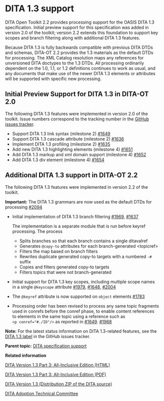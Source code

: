 # DITA 1.3 support

DITA Open Toolkit 2.2 provides processing support for the OASIS DITA 1.3 specification. Initial preview support for this specification was added in version 2.0 of the toolkit; version 2.2 extends this foundation to support key scopes and branch filtering along with additional DITA 1.3 features.

Because DITA 1.3 is fully backwards compatible with previous DITA DTDs and schemas, DITA-OT 2.2 provides the 1.3 materials as the default DTDs for processing. The XML Catalog resolution maps any references for unversioned DITA doctypes to the 1.3 DTDs. All processing ordinarily dependent on the 1.0, 1.1, or 1.2 definitions continues to work as usual, and any documents that make use of the newer DITA 1.3 elements or attributes will be supported with specific new processing.

## Initial Preview Support for DITA 1.3 in DITA-OT 2.0

The following DITA 1.3 features were implemented in version 2.0 of the toolkit. Issue numbers correspond to the tracking number in the [GitHub issues tracker](https://github.com/dita-ot/dita-ot/issues).

-   Support DITA 1.3 link syntax \(milestone 2\) [\#1649](https://github.com/dita-ot/dita-ot/issues/1649)
-   Support DITA 1.3 cascade attribute \(milestone 2\) [\#1636](https://github.com/dita-ot/dita-ot/issues/1636)
-   Implement DITA 1.3 profiling \(milestone 2\) [\#1635](https://github.com/dita-ot/dita-ot/issues/1635)
-   Add new DITA 1.3 highlighting elements \(milestone 4\) [\#1651](https://github.com/dita-ot/dita-ot/issues/1651)
-   Add DITA 1.3 markup and xml domain support \(milestone 4\) [\#1652](https://github.com/dita-ot/dita-ot/issues/1652)
-   Add DITA 1.3 div element \(milestone 4\) [\#1654](https://github.com/dita-ot/dita-ot/issues/1654)

## Additional DITA 1.3 support in DITA-OT 2.2

The following DITA 1.3 features were implemented in version 2.2 of the toolkit.

**Important:** The DITA 1.3 grammars are now used as the default DTDs for processing [\#2094](https://github.com/dita-ot/dita-ot/issues/2094)

-   Initial implementation of DITA 1.3 branch filtering [\#1969](https://github.com/dita-ot/dita-ot/pull/1969), [\#1637](https://github.com/dita-ot/dita-ot/issues/1637)

    The implementation is a separate module that is run before keyref processing. The process

    -   Splits branches so that each branch contains a single ditavalref
    -   Generates `@copy-to` attributes for each branch-generated <topicref\>
    -   Filters the map based on branch filters
    -   Rewrites duplicate generated copy-to targets with a numbered `-#` suffix
    -   Copies and filters generated copy-to targets
    -   Filters topics that were not branch-generated
-   Initial support for DITA 1.3 key scopes, including multiple scope names in a single `@keyscope` attribute [\#1979](https://github.com/dita-ot/dita-ot/pull/1979), [\#1648](https://github.com/dita-ot/dita-ot/issues/1648), [\#2004](https://github.com/dita-ot/dita-ot/issues/2004)
-   The `@keyref` attribute is now supported on `object` elements [\#1783](https://github.com/dita-ot/dita-ot/issues/1783)
-   Processing order has been revised to process any same topic fragments used in conrefs before the conref phase, to enable content references to elements in the same topic using a reference such as `<p conref="#./ID"/>` as reported in [\#1649](https://github.com/dita-ot/dita-ot/pull/1649). [\#1968](https://github.com/dita-ot/dita-ot/pull/1968)

**Note:** For the latest status information on DITA 1.3-related features, see the [DITA 1.3 label](https://github.com/dita-ot/dita-ot/issues?q=label%3A%22DITA+1.3%22+is%3Aclosed) in the GitHub issues tracker.

**Parent topic:** [DITA specification support](../user-guide/DITA_spec-support.md)

**Related information**  


[DITA Version 1.3 Part 3: All-Inclusive Edition \(HTML\)](http://docs.oasis-open.org/dita/dita/v1.3/os/part3-all-inclusive/dita-v1.3-os-part3-all-inclusive.html)

[DITA Version 1.3 Part 3: All-Inclusive Edition \(PDF\)](http://docs.oasis-open.org/dita/dita/v1.3/os/part3-all-inclusive/dita-v1.3-os-part3-all-inclusive.pdf)

[DITA Version 1.3 \(Distribution ZIP of the DITA source\)](http://docs.oasis-open.org/dita/dita/v1.3/os/dita-v1.3-os.zip)

[DITA Adoption Technical Committee](https://www.oasis-open.org/committees/tc_home.php?wg_abbrev=dita-adoption)

